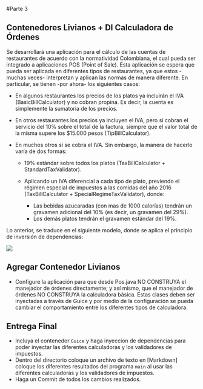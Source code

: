 #Parte 3

## Contenedores Livianos + DI Calculadora de Órdenes

Se desarrollará una aplicación para el cálculo de las cuentas de restaurantes de acuerdo con la normatividad Colombiana, el cual pueda ser integrado a aplicaciones POS (Point of Sale). Esta aplicación se espera que pueda ser aplicada en diferentes tipos de restaurantes, ya que estos -muchas veces- interpretan y aplican las normas de manera diferente. En particular, se tienen -por ahora- los siguientes casos:

* En algunos restaurantes los precios de los platos ya incluirán el IVA (BasicBillCalculator) y no cobran propina. Es decir, la cuenta es simplemente la sumatoria de los precios.
* En otros restaurantes los precios ya incluyen el IVA, pero sí cobran el servicio del 10% sobre el total de la factura, siempre que el valor total de la misma supere los $15.000 pesos (TipBillCalculator).
* En muchos otros sí se cobra el IVA. Sin embargo, la manera de hacerlo varía de dos formas:

	* 19% estándar sobre todos los platos (TaxBillCalculator + StandardTaxValidator).
	* Aplicando un IVA diferencial a cada tipo de plato, previendo el régimen especial de impuestos a las comidas del año 2016 (TaxBillCalculator + SpecialRegimeTaxValidator), donde:

		* Las bebidas azucaradas (con mas de 1000 calorías) tendrán un gravamen adicional del 10% (es decir, un gravamen del 29%).
		* Los demás platos tendrán el gravamen estándar del 19%.

Lo anterior, se traduce en el siguiente modelo, donde se aplica el principio de inversión de dependencias:

![](http://www.plantuml.com/plantuml/png/ZPBDRk8m4CVlUGgBlIIx2m-0KCIox04jfGYYtaVs45mvJcGx5LNRT-_OuIDEEVGKptz-yvyFc5i7nhMLIhW2QzcZ4MZi0sWeqR2tv5Uif1afZGAEGKvhDks0Z1uljHIKFaWjkgmcKMgNNI1ASb2yLU2w-g9seFeOVPAFf3_BRORG6uHOIdjC1S7-qUjRelCAsjIBQsdTpCVvpT27vFU3kTS6pmO5FKbfZEJO3K2HXie7UsUaBiawj8p4t_sAhEk-8I3DhaWdRZsMzdP3tLRNpZGDOylTQlEVljlrd-AVHuX4Sm2oNqYb_fvFLXiscwqkgJodsjuzGv_uzo2RsAs0qnCeAUvxXMdHSDGEIemkV50r1A_uxp4Uvrqthv_ZqSzHAFl26baU7G63bQOqYDJFo1sAF4-IuSRlambRW9KyJjpb2jbyXuBJW4g6KbWbFjTmpYWPVFSEj00Z-fbxM8DSWjfXAIkCs3bgqLRg4m00)


## Agregar Contenedor Livianos
- Configure la aplicación para que desde Pos.java NO CONSTRUYA el manejador de órdenes directamente; y así mismo, que el manejador de órdenes NO CONSTRUYA la calculadora básica. Estas clases deben ser inyectadas a través de Guice y por medio de la configuración se pueda cambiar el comportamiento entre los diferentes tipos de calculadora.

## Entrega Final
* Incluya el contenedor `Guice` y haga inyeccion de dependencias para poder inyectar las diferentes calculadoras y los validadores de impuestos.
* Dentro del directorio coloque un archivo de texto en [Markdown] coloque los diferentes resultados del programa `main` al usar las diferentes calculadoras y los validadores de impuestos.
* Haga un Commit de todos los cambios realizados.